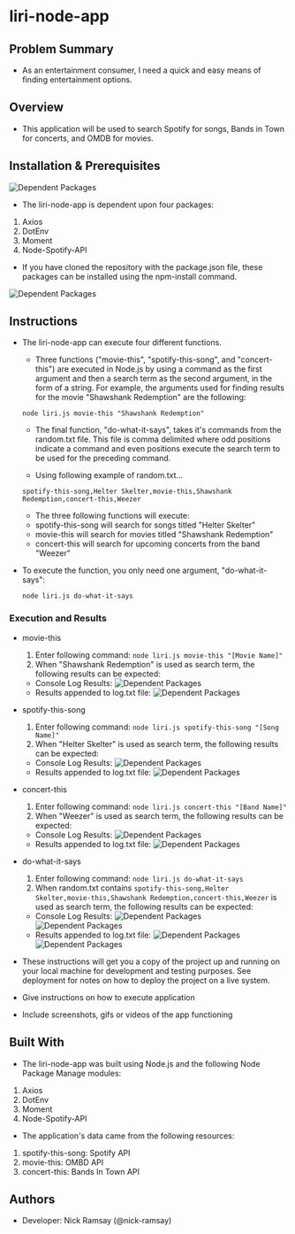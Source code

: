 # liri-node-app

## Problem Summary 
- As an entertainment consumer, I need a quick and easy means of finding entertainment options.

## Overview
- This application will be used to search Spotify for songs, Bands in Town for concerts, and OMDB for movies. 

## Installation & Prerequisites

![Dependent Packages](https://github.com/nick-ramsay/readme-images/blob/master/liri-node-app/dependent_packages.jpg?raw=true)

- The liri-node-app is dependent upon four packages:
 1. Axios
 2. DotEnv
 3. Moment
 3. Node-Spotify-API
 
- If you have cloned the repository with the package.json file, these packages can be installed using the npm-install command.

![Dependent Packages](https://github.com/nick-ramsay/readme-images/blob/master/liri-node-app/dependent_packages_install.jpg?raw=true)

## Instructions
- The liri-node-app can execute four different functions. 
  - Three functions ("movie-this", "spotify-this-song", and "concert-this") are executed in Node.js by using a command as the first argument and then a search term as the second argument, in the form of a string. For example, the arguments used for finding results for the movie "Shawshank Redemption" are the following: 
  
  ```
  node liri.js movie-this "Shawshank Redemption"
  ```
  - The final function, "do-what-it-says", takes it's commands from the random.txt file. This file is comma delimited where odd positions indicate a command and even positions execute the search term to be used for the preceding command.

  - Using following example of random.txt...
  
  ```
  spotify-this-song,Helter Skelter,movie-this,Shawshank Redemption,concert-this,Weezer
  ```
  - The three following functions will execute:
   - spotify-this-song will search for songs titled "Helter Skelter"
   - movie-this will search for movies titled "Shawshank Redemption"
   - concert-this will search for upcoming concerts from the band "Weezer"
- To execute the function, you only need one argument, "do-what-it-says":
  
  ```
  node liri.js do-what-it-says
  ```
### Execution and Results
- movie-this
  1) Enter following command: ```node liri.js movie-this "[Movie Name]"```
  2) When "Shawshank Redemption" is used as search term, the following results can be expected:
  - Console Log Results:
  ![Dependent Packages](https://github.com/nick-ramsay/readme-images/blob/master/liri-node-app/shawshank_redemption_movie_results.jpg?raw=true)
  - Results appended to log.txt file:
  ![Dependent Packages](https://github.com/nick-ramsay/readme-images/blob/master/liri-node-app/shawshank_redemption_movie_log_txt.jpg?raw=true)


- spotify-this-song
  1) Enter following command: ```node liri.js spotify-this-song "[Song Name]"```
  2) When "Helter Skelter" is used as search term, the following results can be expected:
  - Console Log Results:
  ![Dependent Packages](https://github.com/nick-ramsay/readme-images/blob/master/liri-node-app/helter_skelter_song_results.jpg?raw=true)
  - Results appended to log.txt file:
  ![Dependent Packages](https://github.com/nick-ramsay/readme-images/blob/master/liri-node-app/helter_skelter_song_log_txt.jpg?raw=true)


- concert-this
  1) Enter following command: ```node liri.js concert-this "[Band Name]"```
  2) When "Weezer" is used as search term, the following results can be expected:
  - Console Log Results:
  ![Dependent Packages](https://github.com/nick-ramsay/readme-images/blob/master/liri-node-app/weezer_band_results.jpg?raw=true)
  - Results appended to log.txt file:
  ![Dependent Packages](https://github.com/nick-ramsay/readme-images/blob/master/liri-node-app/weezer_band_log_txt.jpg?raw=true)

- do-what-it-says
  1) Enter following command: ```node liri.js do-what-it-says```
  2) When random.txt contains ```spotify-this-song,Helter Skelter,movie-this,Shawshank Redemption,concert-this,Weezer``` is used as search term, the following results can be expected:
   - Console Log Results:
  ![Dependent Packages](https://github.com/nick-ramsay/readme-images/blob/master/liri-node-app/do_what_it_says_results1.jpg?raw=true)
  ![Dependent Packages](https://github.com/nick-ramsay/readme-images/blob/master/liri-node-app/do_what_it_says_results2.jpg?raw=true)
   - Results appended to log.txt file:
  ![Dependent Packages](https://github.com/nick-ramsay/readme-images/blob/master/liri-node-app/do_what_it_says_log_txt1.jpg?raw=true)
  ![Dependent Packages](https://github.com/nick-ramsay/readme-images/blob/master/liri-node-app/do_what_it_says_log_txt2.jpg?raw=true)

- These instructions will get you a copy of the project up and running on your local machine for development and testing purposes. See deployment for notes on how to deploy the project on a live system.

- Give instructions on how to execute application
- Include screenshots, gifs or videos of the app functioning

## Built With
- The liri-node-app was built using Node.js and the following Node Package Manage modules:

 1. Axios
 2. DotEnv
 3. Moment
 3. Node-Spotify-API

- The application's data came from the following resources:

 1. spotify-this-song: Spotify API
 2. movie-this: OMBD API
 3. concert-this: Bands In Town API


## Authors 
- Developer: Nick Ramsay (@nick-ramsay)